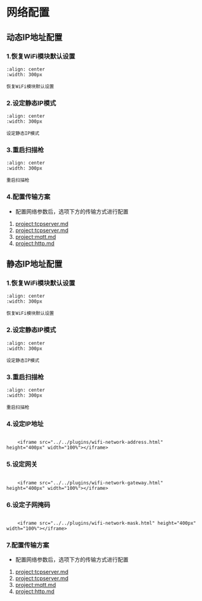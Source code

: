 # 网络配置

## 动态IP地址配置

### 1.恢复WiFi模块默认设置

```{figure} ../../media/AT2BRESTORE.png
:align: center
:width: 300px

恢复WiFi模块默认设置
```

### 2.设定静态IP模式

```{figure} ../../media/AT2BDHCP3D1.png
:align: center
:width: 300px

设定静态IP模式
```


### 3.重启扫描枪

```{figure} ../../media/24POWER23OFF.png
:align: center
:width: 300px

重启扫描枪
```

### 4.配置传输方案
- 配置网络参数后，选项下方的传输方式进行配置
1. <project:tcpserver.md>
2. <project:tcpserver.md>
3. <project:mqtt.md>
4. <project:http.md>



## 静态IP地址配置

### 1.恢复WiFi模块默认设置

```{figure} ../../media/AT2BRESTORE.png
:align: center
:width: 300px

恢复WiFi模块默认设置
```

### 2.设定静态IP模式

```{figure} ../../media/AT2BDHCP3D0.png
:align: center
:width: 300px

设定静态IP模式
```


### 3.重启扫描枪

```{figure} ../../media/24POWER23OFF.png
:align: center
:width: 300px

重启扫描枪
```


### 4.设定IP地址

```{raw} html

    <iframe src="../../plugins/wifi-network-address.html" height="400px" width="100%"></iframe>

```
### 5.设定网关

```{raw} html

    <iframe src="../../plugins/wifi-network-gateway.html" height="400px" width="100%"></iframe>

```
### 6.设定子网掩码

```{raw} html

    <iframe src="../../plugins/wifi-network-mask.html" height="400px" width="100%"></iframe>

```

### 7.配置传输方案
- 配置网络参数后，选项下方的传输方式进行配置
1. <project:tcpserver.md>
2. <project:tcpserver.md>
3. <project:mqtt.md>
4. <project:http.md>